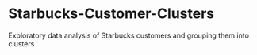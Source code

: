 # Starbucks-Customer-Clusters
Exploratory data analysis of Starbucks customers and grouping them into clusters
